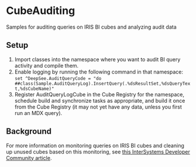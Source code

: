 # CubeAuditing
Samples for auditing queries on IRIS BI cubes and analyzing audit data

## Setup
1. Import classes into the namespace where you want to audit BI query activity and compile them.
2. Enable logging by running the following command in that namespace: `set ^DeepSee.AuditQueryCode = "do ##class(Sample.AuditQueryLog).InsertQuery(.%dsResultSet,%dsQueryText,%dsCubeName)"`
3. Register AuditQueryLogCube in the Cube Registry for the namespace, schedule build and synchronize tasks as appropriate, and build it once from the Cube Registry (it may not yet have any data, unless you first run an MDX query).

## Background
For more information on monitoring queries on IRIS BI cubes and cleaning up unused cubes based on this monitoring, see [this InterSystems Developer Community article](https://community.intersystems.com/post/monitoring-bi-cube-usage-and-cleaning-unused-cubes).
